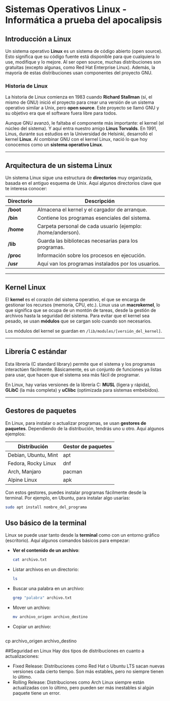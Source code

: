 # Sistemas Operativos Linux - Informática a prueba del apocalipsis

## Introducción a Linux

Un sistema operativo **Linux** es un sistema de código abierto (open source). Esto significa que su código fuente está disponible para que cualquiera lo use, modifique y lo mejore. Al ser open source, muchas distribuciones son gratuitas (excepto algunas, como Red Hat Enterprise Linux). Además, la mayoría de estas distribuciones usan componentes del proyecto GNU.

### Historia de Linux

La historia de Linux comienza en 1983 cuando **Richard Stallman** (sí, el mismo de GNU) inició el proyecto para crear una versión de un sistema operativo similar a Unix, pero **open source**. Este proyecto se llamó GNU y su objetivo era que el software fuera libre para todos.

Aunque GNU avanzó, le faltaba el componente más importante: el kernel (el núcleo del sistema). Y aquí entra nuestro amigo **Linus Torvalds**. En 1991, Linus, durante sus estudios en la Universidad de Helsinki, desarrolló el kernel **Linux**. Al combinar GNU con el kernel Linux, nació lo que hoy conocemos como un **sistema operativo Linux**.

---

## Arquitectura de un sistema Linux

Un sistema Linux sigue una estructura de **directorios** muy organizada, basada en el antiguo esquema de Unix. Aquí algunos directorios clave que te interesa conocer:

| Directorio | Descripción |
|------------|-------------|
| **/boot**  | Almacena el kernel y el cargador de arranque. |
| **/bin**   | Contiene los programas esenciales del sistema. |
| **/home**  | Carpeta personal de cada usuario (ejemplo: /home/anderson). |
| **/lib**   | Guarda las bibliotecas necesarias para los programas. |
| **/proc**  | Información sobre los procesos en ejecución. |
| **/usr**   | Aquí van los programas instalados por los usuarios. |

---

## Kernel Linux

El **kernel** es el corazón del sistema operativo, el que se encarga de gestionar los recursos (memoria, CPU, etc.). Linux usa un **macrokernel**, lo que significa que se ocupa de un montón de tareas, desde la gestión de archivos hasta la seguridad del sistema. Para evitar que el kernel sea pesado, se usan **módulos** que se cargan solo cuando son necesarios.

Los módulos del kernel se guardan en `/lib/modules/[versión_del_kernel]`.

---

## Librería C estándar

Esta librería (C standard library) permite que el sistema y los programas interactúen fácilmente. Básicamente, es un conjunto de funciones ya listas para usar, que hacen que el sistema sea más fácil de programar.

En Linux, hay varias versiones de la librería C: **MUSL** (ligera y rápida), **GLibC** (la más completa) y **uClibc** (optimizada para sistemas embebidos).

---

## Gestores de paquetes

En Linux, para instalar o actualizar programas, se usan **gestores de paquetes**. Dependiendo de la distribución, tendrás uno u otro. Aquí algunos ejemplos:

| Distribución | Gestor de paquetes |
|--------------|--------------------|
| Debian, Ubuntu, Mint | apt |
| Fedora, Rocky Linux  | dnf |
| Arch, Manjaro        | pacman |
| Alpine Linux         | apk |

Con estos gestores, puedes instalar programas fácilmente desde la terminal. Por ejemplo, en Ubuntu, para instalar algo usarías:  
```bash
sudo apt install nombre_del_programa
```
## Uso básico de la terminal

Linux se puede usar tanto desde la **terminal** como con un entorno gráfico (escritorio). Aquí algunos comandos básicos para empezar:

- **Ver el contenido de un archivo**:
  ```bash
  cat archivo.txt

- Listar archivos en un directorio:
  ```bash
  ls
  
- Buscar una palabra en un archivo:
  ```bash
  grep "palabra" archivo.txt
- Mover un archivo:
  ```bash
  mv archivo_origen archivo_destino
- Copiar un archivo:
  ```bash
cp archivo_origen archivo_destino

##Seguridad en Linux
Hay dos tipos de distribuciones en cuanto a actualizaciones:

- Fixed Release: Distribuciones como Red Hat o Ubuntu LTS sacan nuevas versiones cada cierto tiempo. Son más estables, pero no siempre tienen lo último.
- Rolling Release: Distribuciones como Arch Linux siempre están actualizadas con lo último, pero pueden ser más inestables si algún paquete tiene un error.
